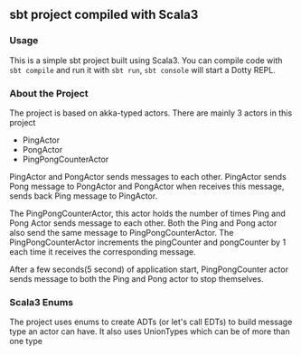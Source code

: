 ## sbt project compiled with Scala3

### Usage

This is a simple sbt project built using Scala3. You can compile code with `sbt compile` and run it
with `sbt run`, `sbt console` will start a Dotty REPL.

### About the Project
The project is based on akka-typed actors. There are mainly 3 actors in this project
- PingActor
- PongActor
- PingPongCounterActor

PingActor and PongActor sends messages to each other. PingActor sends Pong message to PongActor and PongActor when receives this message, sends back Ping message to PingActor.

The PingPongCounterActor, this actor holds the number of times Ping and Pong Actor sends message to each other. Both the Ping and Pong actor also send the same message to PingPongCounterActor. The PingPongCounterActor increments the pingCounter and pongCounter by 1 each time it receives the corresponding message.

After a few seconds(5 second) of application start, PingPongCounter actor sends message to both the Ping and Pong actor to stop themselves.

### Scala3 Enums
The project uses enums to create ADTs (or let's call EDTs) to build message type an actor can have.
It also uses UnionTypes which can be of more than one type